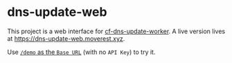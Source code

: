 # dns-update-web

This project is a web interface for [cf-dns-update-worker](https://github.com/moverest/cf-dns-update-worker). A live version lives at https://dns-update-web.moverest.xyz.


Use [`/demo` as the `Base URL`](https://dns-update-web.moverest.xyz/?base_uri=/demo) (with no `API Key`) to try it.
